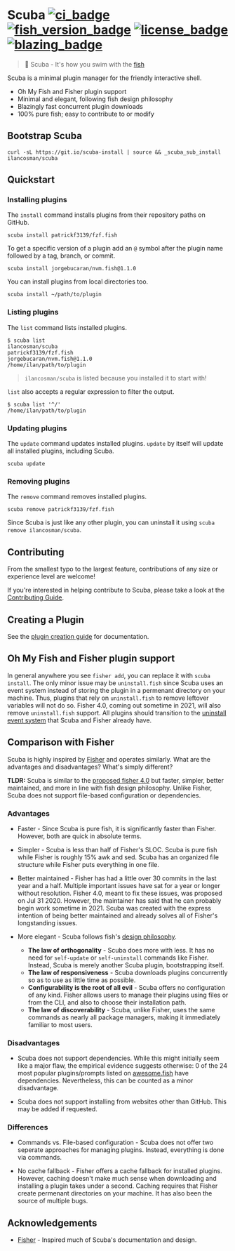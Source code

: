 # Scuba [![ci_badge][]][actions] [![fish_version_badge][]][fish] [![license_badge][]][license] [![blazing_badge][]][blazing_tweet]

> 🤿 Scuba - It's how you swim with the [fish][]

Scuba is a minimal plugin manager for the friendly interactive shell.

- Oh My Fish and Fisher plugin support
- Minimal and elegant, following fish design philosophy
- Blazingly fast concurrent plugin downloads
- 100% pure fish; easy to contribute to or modify

## Bootstrap Scuba

```console
curl -sL https://git.io/scuba-install | source && _scuba_sub_install ilancosman/scuba
```

## Quickstart

### Installing plugins

The `install` command installs plugins from their repository paths on GitHub.

```console
scuba install patrickf3139/fzf.fish
```

To get a specific version of a plugin add an `@` symbol after the plugin name followed by a tag, branch, or commit.

```console
scuba install jorgebucaran/nvm.fish@1.1.0
```

You can install plugins from local directories too.

```console
scuba install ~/path/to/plugin
```

### Listing plugins

The `list` command lists installed plugins.

```console
$ scuba list
ilancosman/scuba
patrickf3139/fzf.fish
jorgebucaran/nvm.fish@1.1.0
/home/ilan/path/to/plugin
```

> `ilancosman/scuba` is listed because you installed it to start with!

`list` also accepts a regular expression to filter the output.

```console
$ scuba list '^/'
/home/ilan/path/to/plugin
```

### Updating plugins

The `update` command updates installed plugins. `update` by itself will update all installed plugins, including Scuba.

```console
scuba update
```

### Removing plugins

The `remove` command removes installed plugins.

```console
scuba remove patrickf3139/fzf.fish
```

Since Scuba is just like any other plugin, you can uninstall it using `scuba remove ilancosman/scuba`.

## Contributing

From the smallest typo to the largest feature, contributions of any size or experience level are welcome!

If you're interested in helping contribute to Scuba, please take a look at the [Contributing Guide][].

## Creating a Plugin

See the [plugin creation guide][creating_plugins] for documentation.

## Oh My Fish and Fisher plugin support

In general anywhere you see `fisher add`, you can replace it with `scuba install`. The only minor issue may be `uninstall.fish` since Scuba uses an event system instead of storing the plugin in a permenant directory on your machine. Thus, plugins that rely on `uninstall.fish` to remove leftover variables will not do so. Fisher 4.0, coming out sometime in 2021, will also remove `uninstall.fish` support. All plugins should transition to the [uninstall event system][creating_plugins] that Scuba and Fisher already have.

## Comparison with Fisher

Scuba is highly inspired by [Fisher][] and operates similarly. What are the advantages and disadvantages? What's simply different?

**TLDR:** Scuba is similar to the [proposed fisher 4.0][] but faster, simpler, better maintained, and more in line with fish design philosophy. Unlike Fisher, Scuba does not support file-based configuration or dependencies.

### Advantages

- Faster - Since Scuba is pure fish, it is significantly faster than Fisher. However, both are quick in absolute terms.

- Simpler - Scuba is less than half of Fisher's SLOC. Scuba is pure fish while Fisher is roughly 15% awk and sed. Scuba has an organized file structure while Fisher puts everything in one file.

- Better maintained - Fisher has had a little over 30 commits in the last year and a half. Multiple important issues have sat for a year or longer without resolution. Fisher 4.0, meant to fix these issues, was proposed on Jul 31 2020. However, the maintainer has said that he can probably begin work sometime in 2021. Scuba was created with the express intention of being better maintained and already solves all of Fisher's longstanding issues.

- More elegant - Scuba follows fish's [design philosophy][].
  - **The law of orthogonality** - Scuba does more with less. It has no need for `self-update` or `self-uninstall` commands like Fisher. Instead, Scuba is merely another Scuba plugin, bootstrapping itself.
  - **The law of responsiveness** - Scuba downloads plugins concurrently so as to use as little time as possible.
  - **Configurability is the root of all evil** - Scuba offers no configuration of any kind. Fisher allows users to manage their plugins using files or from the CLI, and also to choose their installation path.
  - **The law of discoverability** - Scuba, unlike Fisher, uses the same commands as nearly all package managers, making it immediately familiar to most users.

### Disadvantages

- Scuba does not support dependencies. While this might initially seem like a major flaw, the empirical evidence suggests otherwise: 0 of the 24 most popular plugins/prompts listed on [awesome.fish] have dependencies. Nevertheless, this can be counted as a minor disadvantage.

- Scuba does not support installing from websites other than GitHub. This may be added if requested.

### Differences

- Commands vs. File-based configuration - Scuba does not offer two seperate approaches for managing plugins. Instead, everything is done via commands.

- No cache fallback - Fisher offers a cache fallback for installed plugins. However, caching doesn't make much sense when downloading and installing a plugin takes under a second. Caching requires that Fisher create permenant directories on your machine. It has also been the source of multiple bugs.

## Acknowledgements

- [Fisher][] - Inspired much of Scuba's documentation and design.

[actions]: https://github.com/IlanCosman/scuba/actions
[awesome.fish]: https://github.com/jorgebucaran/awesome.fish
[blazing_badge]: https://img.shields.io/badge/speed-blazing%20%F0%9F%94%A5-red
[blazing_tweet]: https://twitter.com/acdlite/status/974390255393505280
[ci_badge]: https://github.com/IlanCosman/scuba/workflows/CI/badge.svg
[contributing guide]: CONTRIBUTING.md
[creating_plugins]: docs/creating_plugins.md
[design philosophy]: https://fishshell.com/docs/current/design.html
[fish_version_badge]: https://img.shields.io/badge/fish-3.0.0%2B-blue
[fish]: https://fishshell.com/
[fisher]: https://github.com/jorgebucaran/fisher
[license_badge]: https://img.shields.io/github/license/IlanCosman/scuba
[license]: LICENSE.md
[proposed fisher 4.0]: https://github.com/jorgebucaran/fisher/issues/582
